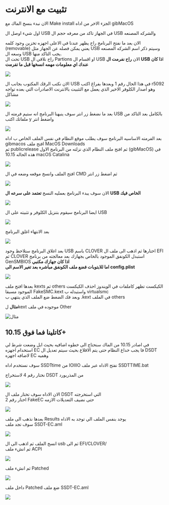 # تثبيت مع الانترنت

الان نبدء بنسخ الماك مع Make install الجزء الاخر من اداه gibMacOS

اول شيء اوصل ال USB في الجهاز تاكد من معرفه حجم ال USB والشركه المصنعه

الان بعد ما نفتح البرنامج راح يظهر عندنا في الاعلى اجهزه تخزين وجود كلمه \(removable\) يعني يمكن فصله عن الجهاز مثل USB وسيتم ذكر اسم الشركه المصنعه وسعه ال USB يجب التاكد منها.  
تحت ال USB راح نلاقي ال Partions او اقسام ال USB الان **راح نفرمت ال USB** ا**ذا كان عندك اي معلومات مهمه انسخها قبل ما تفرمت**

![](../.gitbook/assets/image%20%2818%29.png)

الان نكتب الرقك المكتوب بجانب ال USB في هذا الحال رقم 1 وبعدها بفراغ اكتب r5092 وهو اصدار الكلوفر الاخير الذي يعمل مع التثبيت بالانترنت الاصادرات التي بعده تواجه مشاكل

![](../.gitbook/assets/image%20%2872%29.png)





بعد ما نضغط زر انتر سوف ينبهنا البرنامج انه ستيم فرمته ال USB بالكامل بعد التاكد من ملفاتك اكتب y واضغط انتر

![](../.gitbook/assets/image%20%287%29.png)

بعد الفرمته الاساسيه البرنامج سوف يطلب موقع النظام في نفس الملف الخاص ب اداه gibmacos افتح ملف MacOS Downloads  
ثم publicrelease ثم افتح ملف النظام الذي نزلته من البرنامج الاول \(gibMacOS\) في هذه الحاله 10.15 macOS Catalina

![](../.gitbook/assets/image%20%2850%29.png)

افتح الملف وانسخ موقعه وضعه في ال CMD ثم اضغط زر انتر

![](../.gitbook/assets/image%20%2874%29.png)

الان سوف يبدء البرنامج بعمليه النسخ **تعتمد على سرعه ال USB الخاص فيك**

![](../.gitbook/assets/image%20%2835%29.png)

ايضا البرنامج سيقوم بتنزيل الكلوفر و تثبيته على ال USB

![](../.gitbook/assets/image%20%2855%29.png)

بعد الانتهاء اغلق البرنامج

![](../.gitbook/assets/image%20%2842%29.png)

بعد اغلاق البرنامج ستلاحظ وجود USB باسم CLOVER اختارها ثم اذهب الى ملف ال EFI ثم CLOVER استبدل الكونفق الموجود بالخاص بجهازك بعد معالجته من برنامج GenSMBIOS **اذا كان جهازك مكتبي  
اما للابتوبات فضع ملف الكونفق مباشره بعد تغير الاسم الى config.plist**

![](../.gitbook/assets/image%20%2814%29.png)

بعدها افتح ملف kexts ثم others الكيكست تظهر كاملفات في الويندوز احذف الكيكست الموجود مسبقا FakeSMC.kext واستبدله ب virtualsmc  
وبعد فك الضغط ضع الملف الذي ينتهي ب .kext في الملف others

**مثال** لkext موجوده في ملف Other

![&#x645;&#x62B;&#x627;&#x644;](../.gitbook/assets/image%20%2843%29.png)

## كاتلينا فما فوق 10.15+

في اصادر 10.15 من الماك سنحتاج الى خطوه اضافيه بحيث ابل وضعت شرط لي استخدام اجهزه EC فا يجب خداع النظام حتى يتم الاقلاع بحيث سيتم تعديل ال DSDT لاضافه اجهزه EC وهميه

سوف نستخدم اداه SSDTtime من IOIIIO نفتح الاداه عبر ملف SSDTTIME.bat

نختار رقم 4 لاستخراج DSDT من المذربورد

![](../.gitbook/assets/image%20%2846%29.png)

الان الاداه سوف تختار ملف ال DSDT التي استخرجته  
اختار رقم 2 FakeEC حتى نضيف التعديلات الازمه

![](../.gitbook/assets/image%20%2823%29.png)

بعدها نذهب الى ملف Results يوجد بنفس الملف الي توجد به الاداه  
سوف تجد ملف SSDT-EC.aml

![](../.gitbook/assets/image%20%2848%29.png)

انسخ الملف ثم اذهب الى ال usb ثم الى EFI/CLOVER/  
ثم انشء ملف ACPI

![](../.gitbook/assets/image%20%2860%29.png)

ثم انشء ملف Patched

![](../.gitbook/assets/image%20%2828%29.png)

داخل ملف Patched ضع ملف SSDT-EC.aml

![](../.gitbook/assets/image%20%2832%29.png)

